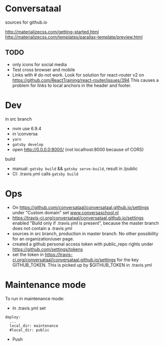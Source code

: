 # Conversataal
sources for github.io

http://materializecss.com/getting-started.html
http://materializecss.com/templates/parallax-template/preview.html

## TODO

* only icons for social media
* Test cross browser and mobile
* Links with # do not work. Look for solution for react-router v2 on 
https://github.com/ReactTraining/react-router/issues/394 This causes a problem for links to local anchors in the header
 and footer.


# Dev

in src branch

* nvm use 6.9.4
* in \conversa
* `yarn`
* `gatsby develop`
* open http://0.0.0.0:8000/ (not localhost:8000 because of CORS)

build

* manual: `gatsby build` && `gatsby serve-build`, result in /public
* CI: .travis.yml calls `gatsby build`

# Ops

* On https://github.com/conversataal/conversataal.github.io/settings under "Custom domain" set www.conversaschool.nl
* https://travis-ci.org/conversataal/conversataal.github.io/settings enabled "Build only if .travis.yml is present", because the master branch does not contain a .travis.yml
* sources in src branch, production in master branch. No other possibility for an organization/user page.
* created a github personal access token with public_repo rights under https://github.com/settings/tokens
* set the token in https://travis-ci.org/conversataal/conversataal.github.io/settings for the key GITHUB_TOKEN. This is picked up by $GITHUB_TOKEN in .travis.yml

# Maintenance mode

To run in maintenance mode:

* In .travis.yml set
```
deploy:
  ...
  local_dir: maintenance
  #local_dir: public
```
* Push